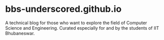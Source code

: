 # bbs-underscored.github.io
A technical blog for those who want to explore the field of Computer Science and Engineering.
Curated especially for and by the students of IIT Bhubaneswar.
